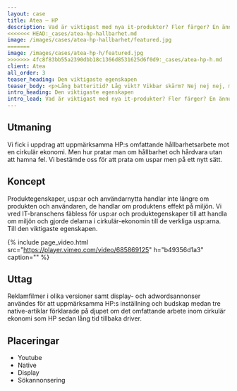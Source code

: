 ```yaml
---
layout: case
title: Atea – HP
description: Vad är viktigast med nya it-produkter? Fler färger? En ännu snabbare processor? Ingetdera. Den viktigaste usp:en är hållbarhet.
<<<<<<< HEAD:_cases/atea-hp-hallbarhet.md
image: /images/cases/atea-hp-hallbarhet/featured.jpg
=======
image: /images/cases/atea-hp-h/featured.jpg
>>>>>>> 4fc8f83bb55a2390dbb18c1366d8531625d6f0d9:_cases/atea-hp-h.md
client: Atea
all_order: 3
teaser_heading: Den viktigaste egenskapen
teaser_body: <p>Lång batteritid? Låg vikt? Vikbar skärm? Nej nej nej, miljön såklart.</p>
intro_heading: Den viktigaste egenskapen
intro_lead: Vad är viktigast med nya it-produkter? Fler färger? En ännu snabbare processor? Ingetdera. Den viktigaste usp:en är hållbarhet.
---
```


## Utmaning

Vi fick i uppdrag att uppmärksamma HP:s omfattande hållbarhetsarbete mot en cirkulär ekonomi. Men hur pratar man om hållbarhet och hårdvara utan att hamna fel. Vi bestämde oss för att prata om uspar men på ett nytt sätt.

## Koncept

Produktegenskaper, usp:ar och användarnytta handlar inte längre om produkten och användaren, de handlar om produktens effekt på miljön. Vi vred IT-branschens fäbless för usp:ar och produktegenskaper till att handla om miljön och gjorde delarna i cirkulär-ekonomin till de verkliga usp:arna. Till den viktigaste egenskapen.

{%
  include page_video.html
  src="https://player.vimeo.com/video/685869125"
  h="b49356d1a3"
  caption=""
%}

## Uttag
Reklamfilmer i olika versioner samt display- och adwordsannonser användes för att uppmärksamma HP:s inställning och budskap medan tre native-artiklar förklarade på djupet om det omfattande arbete inom cirkulär ekonomi som HP sedan lång tid tillbaka driver. 

## Placeringar

* Youtube 
* Native
* Display
* Sökannonsering